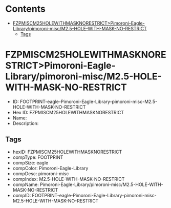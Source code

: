 



Contents
========

* [FZPMISCM25HOLEWITHMASKNORESTRICT>Pimoroni-Eagle-Library/pimoroni-misc/M2.5-HOLE-WITH-MASK-NO-RESTRICT](#fzpmiscm25holewithmasknorestrictpimoroni-eagle-librarypimoroni-miscm25-hole-with-mask-no-restrict)
	* [Tags](#tags)

# FZPMISCM25HOLEWITHMASKNORESTRICT>Pimoroni-Eagle-Library/pimoroni-misc/M2.5-HOLE-WITH-MASK-NO-RESTRICT

- ID: FOOTPRINT-eagle-Pimoroni-Eagle-Library-pimoroni-misc-M2.5-HOLE-WITH-MASK-NO-RESTRICT
- Hex ID: FZPMISCM25HOLEWITHMASKNORESTRICT
- Name: 
- Description: 

## Tags

- hexID: FZPMISCM25HOLEWITHMASKNORESTRICT
- oompType: FOOTPRINT
- oompSize: eagle
- oompColor: Pimoroni-Eagle-Library
- oompDesc: pimoroni-misc
- oompIndex: M2.5-HOLE-WITH-MASK-NO-RESTRICT
- oompName: Pimoroni-Eagle-Library/pimoroni-misc/M2.5-HOLE-WITH-MASK-NO-RESTRICT
- oompID: FOOTPRINT-eagle-Pimoroni-Eagle-Library-pimoroni-misc-M2.5-HOLE-WITH-MASK-NO-RESTRICT

